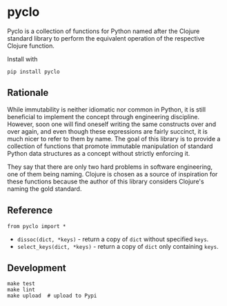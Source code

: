 # pyclo

Pyclo is a collection of functions for Python named after the Clojure standard library to perform the equivalent operation of the respective Clojure function.

Install with
```
pip install pyclo
```


## Rationale

While immutability is neither idiomatic nor common in Python, it is still beneficial to implement the concept through engineering discipline. However, soon one will find oneself writing the same constructs over and over again, and even though these expressions are fairly succinct, it is much nicer to refer to them by name. The goal of this library is to provide a collection of functions that promote immutable manipulation of standard Python data structures as a concept without strictly enforcing it.

They say that there are only two hard problems in software engineering, one of them being naming. Clojure is chosen as a source of inspiration for these functions because the author of this library considers Clojure's naming the gold standard.


## Reference

```
from pyclo import *
```

 - `dissoc(dict, *keys)` - return a copy of `dict` without specified `keys`.
 - `select_keys(dict, *keys)` - return a copy of `dict` only containing `keys`.


## Development

```
make test
make lint
make upload  # upload to Pypi
```

